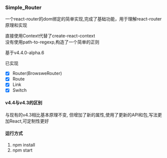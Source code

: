 ### Simple_Router
一个react-router的dom绑定的简单实现,完成了基础功能，用于理解react-router原理和实现

直接使用Context代替了create-react-context  
没有使用path-to-regexp,构造了一个简单的正则

基于v4.4.0-alpha.6

已实现  
- [x] Router(BrowsweRouter)
- [x] Route
- [x] Link
- [x] Switch
#### v4.4与v4.3的区别
与现有的v4.3相比基本原理不变, 但增加了新的属性,使用了更新的API和包,写法更加React,可定制性更好

#### 运行方式
1. npm install
2. npm start 
